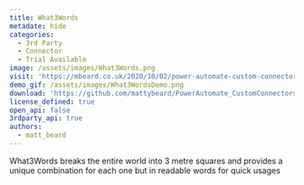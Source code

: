 ```yaml
---
title: What3Words
metadate: hide
categories:
  - 3rd Party
  - Connector
  - Trial Available
image: /assets/images/What3Words.png
visit: 'https://mbeard.co.uk/2020/10/02/power-automate-custom-connector-series-1-what3words/'
demo_gif: /assets/images/What3WordsDemo.png
download: 'https://github.com/mattybeard/PowerAutomate_CustomConnectors/tree/master/What3Words'
license_defined: true
open_api: false
3rdparty_api: true
authors:
  - matt_beard
---
```

What3Words breaks the entire world into 3 metre squares and provides a unique combination for each one but in readable words for quick usages
